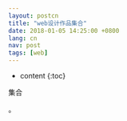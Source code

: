 ```yaml
---
layout: postcn
title: "web设计作品集合"
date: 2018-01-05 14:25:00 +0800
lang: cn
nav: post
tags: [web]
---
```


* content
{:toc}

集合
<!-- more -->
<p>。</p>
